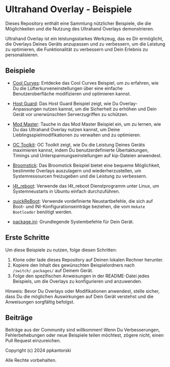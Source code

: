 # Ultrahand Overlay - Beispiele

Dieses Repository enthält eine Sammlung nützlicher Beispiele, die die Möglichkeiten und die Nutzung des Ultrahand Overlays demonstrieren.

Ultrahand Overlay ist ein leistungsstarkes Werkzeug, das es Dir ermöglicht, die Overlays Deines Geräts anzupassen und zu verbessern, um die Leistung zu optimieren, die Funktionalität zu verbessern und Dein Erlebnis zu personalisieren.

## Beispiele

- [Cool Curves](Cool%20Curves/README.md): Entdecke das Cool Curves Beispiel, um zu erfahren, wie Du die Lüfterkurveneinstellungen über eine einfache Benutzeroberfläche modifizieren und optimieren kannst.

- [Host Guard](Host%20Guard/README.md): Das Host Guard Beispiel zeigt, wie Du Overlay-Anpassungen nutzen kannst, um die Sicherheit zu erhöhen und Dein Gerät vor unerwünschten Serverzugriffen zu schützen.

- [Mod Master](Mod%20Master/README.md): Tauche in das Mod Master Beispiel ein, um zu lernen, wie Du das Ultrahand Overlay nutzen kannst, um Deine Lieblingsspielmodifikationen zu verwalten und zu optimieren.

- [OC Toolkit](OC%20Toolkit/README.md): OC Toolkit zeigt, wie Du die Leistung Deines Geräts maximieren kannst, indem Du benutzerdefinierte Übertaktungen, Timings und Unterspannungseinstellungen auf kip-Dateien anwendest.

- [Broomstick](Broomstick/README.md): Das Broomstick Beispiel bietet eine bequeme Möglichkeit, bestimmte Overlays auszulagern und wiederherzustellen, um Systemressourcen freizugeben und die Leistung zu verbessern.

- [l4t_reboot](l4t_reboot/README.md): Verwende das l4t_reboot Dienstprogramm unter Linux, um Systemneustarts in Ubuntu einfach durchzuführen.

- [quickReBoot](quickReBoot\README.md): Verwende vordefinierte Neustartbefehle, die sich auf Boot- und INI-Konfigurationseinträge beziehen, die vom `Hekate Bootloader` benötigt werden.

- [package.ini](https://github.com/ppkantorski/Ultrahand-Overlay/blob/main/examples/package.ini): Grundlegende Systembefehle für Dein Gerät.

## Erste Schritte

Um diese Beispiele zu nutzen, folge diesen Schritten:

1. Klone oder lade dieses Repository auf Deinen lokalen Rechner herunter.
2. Kopiere den Inhalt des gewünschten Beispielordners nach `/switch/.packages/` auf Deinem Gerät.
3. Folge den spezifischen Anweisungen in der README-Datei jedes Beispiels, um die Overlays zu konfigurieren und anzuwenden.

Hinweis: Bevor Du Overlays oder Modifikationen anwendest, stelle sicher, dass Du die möglichen Auswirkungen auf Dein Gerät verstehst und die Anweisungen sorgfältig befolgst.

## Beiträge

Beiträge aus der Community sind willkommen! Wenn Du Verbesserungen, Fehlerbehebungen oder neue Beispiele teilen möchtest, zögere nicht, einen Pull Request einzureichen.

Copyright (c) 2024 ppkantorski

Alle Rechte vorbehalten.